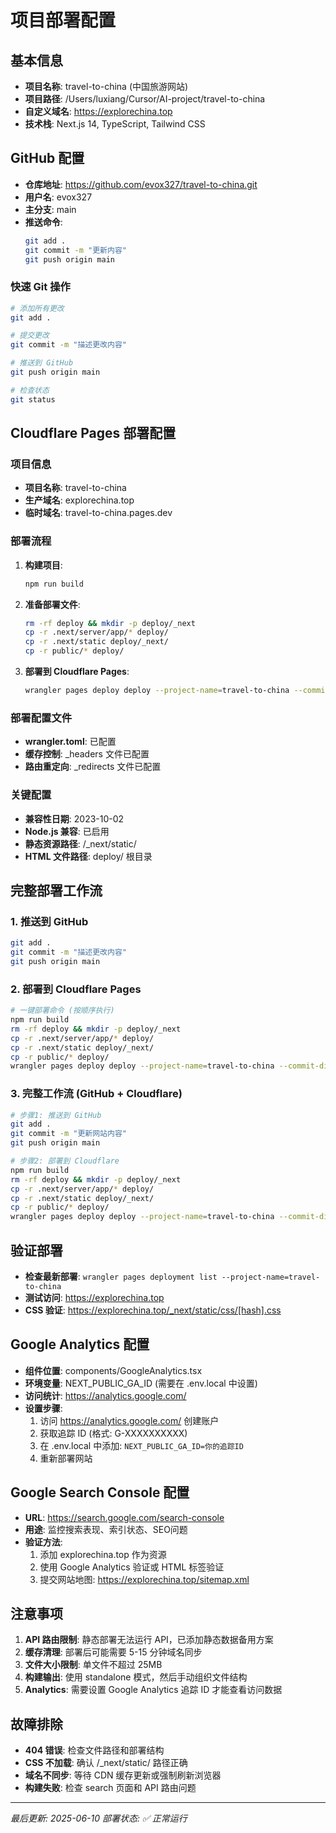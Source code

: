 # 项目部署配置

## 基本信息
- **项目名称**: travel-to-china (中国旅游网站)
- **项目路径**: /Users/luxiang/Cursor/AI-project/travel-to-china
- **自定义域名**: https://explorechina.top
- **技术栈**: Next.js 14, TypeScript, Tailwind CSS

## GitHub 配置
- **仓库地址**: https://github.com/evox327/travel-to-china.git
- **用户名**: evox327
- **主分支**: main
- **推送命令**:
  ```bash
  git add .
  git commit -m "更新内容"
  git push origin main
  ```

### 快速 Git 操作
```bash
# 添加所有更改
git add .

# 提交更改
git commit -m "描述更改内容"

# 推送到 GitHub
git push origin main

# 检查状态
git status
```

## Cloudflare Pages 部署配置

### 项目信息
- **项目名称**: travel-to-china
- **生产域名**: explorechina.top
- **临时域名**: travel-to-china.pages.dev

### 部署流程
1. **构建项目**:
   ```bash
   npm run build
   ```

2. **准备部署文件**:
   ```bash
   rm -rf deploy && mkdir -p deploy/_next
   cp -r .next/server/app/* deploy/
   cp -r .next/static deploy/_next/
   cp -r public/* deploy/
   ```

3. **部署到 Cloudflare Pages**:
   ```bash
   wrangler pages deploy deploy --project-name=travel-to-china --commit-dirty=true
   ```

### 部署配置文件
- **wrangler.toml**: 已配置
- **缓存控制**: _headers 文件已配置
- **路由重定向**: _redirects 文件已配置

### 关键配置
- **兼容性日期**: 2023-10-02
- **Node.js 兼容**: 已启用
- **静态资源路径**: /_next/static/
- **HTML 文件路径**: deploy/ 根目录

## 完整部署工作流

### 1. 推送到 GitHub
```bash
git add .
git commit -m "描述更改内容"
git push origin main
```

### 2. 部署到 Cloudflare Pages
```bash
# 一键部署命令 (按顺序执行)
npm run build
rm -rf deploy && mkdir -p deploy/_next
cp -r .next/server/app/* deploy/
cp -r .next/static deploy/_next/
cp -r public/* deploy/
wrangler pages deploy deploy --project-name=travel-to-china --commit-dirty=true
```

### 3. 完整工作流 (GitHub + Cloudflare)
```bash
# 步骤1: 推送到 GitHub
git add .
git commit -m "更新网站内容"
git push origin main

# 步骤2: 部署到 Cloudflare
npm run build
rm -rf deploy && mkdir -p deploy/_next
cp -r .next/server/app/* deploy/
cp -r .next/static deploy/_next/
cp -r public/* deploy/
wrangler pages deploy deploy --project-name=travel-to-china --commit-dirty=true
```

## 验证部署
- **检查最新部署**: `wrangler pages deployment list --project-name=travel-to-china`
- **测试访问**: https://explorechina.top
- **CSS 验证**: https://explorechina.top/_next/static/css/[hash].css

## Google Analytics 配置
- **组件位置**: components/GoogleAnalytics.tsx
- **环境变量**: NEXT_PUBLIC_GA_ID (需要在 .env.local 中设置)
- **访问统计**: https://analytics.google.com/
- **设置步骤**:
  1. 访问 https://analytics.google.com/ 创建账户
  2. 获取追踪 ID (格式: G-XXXXXXXXXX)
  3. 在 .env.local 中添加: `NEXT_PUBLIC_GA_ID=你的追踪ID`
  4. 重新部署网站

## Google Search Console 配置
- **URL**: https://search.google.com/search-console
- **用途**: 监控搜索表现、索引状态、SEO问题
- **验证方法**: 
  1. 添加 explorechina.top 作为资源
  2. 使用 Google Analytics 验证或 HTML 标签验证
  3. 提交网站地图: https://explorechina.top/sitemap.xml

## 注意事项
1. **API 路由限制**: 静态部署无法运行 API，已添加静态数据备用方案
2. **缓存清理**: 部署后可能需要 5-15 分钟域名同步
3. **文件大小限制**: 单文件不超过 25MB
4. **构建输出**: 使用 standalone 模式，然后手动组织文件结构
5. **Analytics**: 需要设置 Google Analytics 追踪 ID 才能查看访问数据

## 故障排除
- **404 错误**: 检查文件路径和部署结构
- **CSS 不加载**: 确认 /_next/static/ 路径正确
- **域名不同步**: 等待 CDN 缓存更新或强制刷新浏览器
- **构建失败**: 检查 search 页面和 API 路由问题

---
*最后更新: 2025-06-10*
*部署状态: ✅ 正常运行*